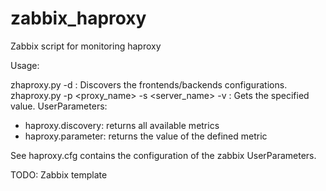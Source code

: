 zabbix_haproxy
==============

Zabbix script for monitoring haproxy

Usage:

zhaproxy.py -d : Discovers the frontends/backends configurations.
zhaproxy.py -p <proxy_name> -s <server_name> -v <attribute> : Gets the specified value.
UserParameters:

* haproxy.discovery: returns all available metrics
* haproxy.parameter: returns the value of the defined metric

See haproxy.cfg contains the configuration of the zabbix UserParameters.

TODO: Zabbix template
